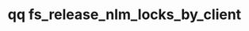 ---
category: fs
command: fs_release_nlm_locks_by_client
keywords: qq, qq_cli, fs_release_nlm_locks_by_client
optional_options:
- alternate: []
  help: This command can cause corruption, add this flag to release lock
  name: --force
  required: false
- alternate: []
  help: Client hostname
  name: --name
  required: false
- alternate: []
  help: Client IP address
  name: --address
  required: false
permalink: /qq-cli-command-guide/fs/fs_release_nlm_locks_by_client.html
positional_options: []
sidebar: qq_cli_command_reference_sidebar
summary: This section explains how to use the <code>qq fs_release_nlm_locks_by_client</code>
  command.
synopsis: "Release NLM byte range locks held by client. This method\n    releases\
  \ all locks held by a particular client. This is dangerous, and\n    should only\
  \ be used after confirming that the client is dead."
title: qq fs_release_nlm_locks_by_client
usage: qq fs_release_nlm_locks_by_client [-h] [--force] [--name NAME] [--address ADDRESS]

---
